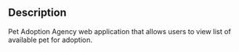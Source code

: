 ## Description
   Pet Adoption Agency web application that allows users to view list of available pet for adoption.
   